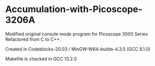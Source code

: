 # Accumulation-with-Picoscope-3206A
Modified original console mode program for Picoscope 3000 Series
Refactored from C to C++.

Created in Codeblocks-20.03 / MinGW-W64-builds-4.3.5 (GCC 8.1.0)

Makefile is checked in GCC 13.2.0
